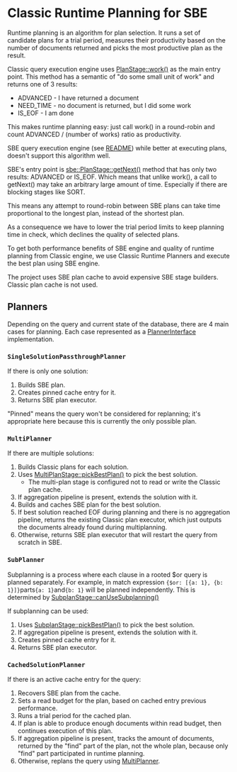 # Classic Runtime Planning for SBE

Runtime planning is an algorithm for plan selection. It runs a set of candidate plans for a trial
period, measures their productivity based on the number of documents returned and picks the most
productive plan as the result.

Classic query execution engine uses [PlanStage::work()](https://github.com/mongodb/mongo/blob/bec23e4e782bae764122dfa1931cd0d2ad5a1e07/src/mongo/db/exec/plan_stage.h#L207) as the main entry point. This method has a semantic of "do some small unit of work" and returns
one of 3 results:

- ADVANCED - I have returned a document
- NEED_TIME - no document is returned, but I did some work
- IS_EOF - I am done

This makes runtime planning easy: just call work() in a round-robin and count ADVANCED / (number of
works) ratio as productivity.

SBE query execution engine (see [README](https://github.com/mongodb/mongo/blob/bec23e4e782bae764122dfa1931cd0d2ad5a1e07/src/mongo/db/exec/sbe/README.md))
while better at executing plans, doesn't support this algorithm well.

SBE's entry point is [sbe::PlanStage::getNext()](https://github.com/mongodb/mongo/blob/bec23e4e782bae764122dfa1931cd0d2ad5a1e07/src/mongo/db/exec/sbe/stages/stages.h#L743)
method that has only two results: ADVANCED or IS_EOF. Which means that unlike work(), a call to
getNext() may take an arbitrary large amount of time. Especially if there are blocking stages like
SORT.

This means any attempt to round-robin between SBE plans can take time proportional to the longest
plan, instead of the shortest plan.

As a consequence we have to lower the trial period limits to keep planning time in check, which
declines the quality of selected plans.

To get both performance benefits of SBE engine and quality of runtime planning from Classic engine,
we use Classic Runtime Planners and execute the best plan using SBE engine.

The project uses SBE plan cache to avoid expensive SBE stage builders. Classic plan cache is not used.

## Planners

Depending on the query and current state of the database, there are 4 main cases for planning.
Each case represented as a [PlannerInterface](https://github.com/mongodb/mongo/blob/bec23e4e782bae764122dfa1931cd0d2ad5a1e07/src/mongo/db/query/planner_interface.h#L77)
implementation.

### `SingleSolutionPassthroughPlanner`

If there is only one solution:

1. Builds SBE plan.
2. Creates pinned cache entry for it.
3. Returns SBE plan executor.

"Pinned" means the query won't be considered for replanning; it's appropriate here because this is currently the only possible plan.

### `MultiPlanner`

If there are multiple solutions:

1. Builds Classic plans for each solution.
2. Uses [MultiPlanStage::pickBestPlan()](https://github.com/mongodb/mongo/blob/bec23e4e782bae764122dfa1931cd0d2ad5a1e07/src/mongo/db/exec/multi_plan.h#L115)
   to pick the best solution.
   - The multi-plan stage is configured not to read or write the Classic plan cache.
3. If aggregation pipeline is present, extends the solution with it.
4. Builds and caches SBE plan for the best solution.
5. If best solution reached EOF during planning and there is no aggregation pipeline, returns the existing Classic plan executor, which just outputs the documents already found during multiplanning.
6. Otherwise, returns SBE plan executor that will restart the query from scratch in SBE.

### `SubPlanner`

Subplanning is a process where each clause in a rooted $or query is planned separately.
For example, in match expression `{$or: [{a: 1}, {b: 1}]}`parts`{a: 1}`and`{b: 1}` will be
planned independently. This is determined by [SubplanStage::canUseSubplanning()](https://github.com/mongodb/mongo/blob/59bfa0cc51bfbdaf0cde7184e63db77f5015c0a6/src/mongo/db/exec/subplan.cpp#L81)

If subplanning can be used:

1. Uses [SubplanStage::pickBestPlan()](https://github.com/mongodb/mongo/blob/bec23e4e782bae764122dfa1931cd0d2ad5a1e07/src/mongo/db/exec/subplan.h#L129)
   to pick the best solution.
2. If aggregation pipeline is present, extends the solution with it.
3. Creates pinned cache entry for it.
4. Returns SBE plan executor.

### `CachedSolutionPlanner`

If there is an active cache entry for the query:

1. Recovers SBE plan from the cache.
2. Sets a read budget for the plan, based on cached entry previous performance.
3. Runs a trial period for the cached plan.
4. If plan is able to produce enough documents within read budget, then continues execution of this
   plan.
5. If aggregation pipeline is present, tracks the amount of documents, returned by the
   "find" part of the plan, not the whole plan, because only "find" part participated in runtime
   planning.
6. Otherwise, replans the query using [MultiPlanner](#multiplanner).

